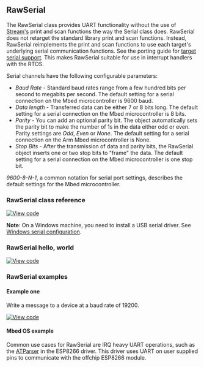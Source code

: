 ## RawSerial

The RawSerial class provides UART functionality without the use of [Stream's](https://github.com/ARMmbed/Handbook/blob/new_engine/docs/reference/api/platform/Stream.md) print and scan functions the way the Serial class does. RawSerial does not retarget the standard library print and scan functions. Instead, RawSerial reimplements the print and scan functions to use each target's underlying serial communication functions. See the porting guide for [target serial support](https://os.mbed.com/docs/v5.6/reference/contributing-target.html#serial). This makes RawSerial suitable for use in interrupt handlers with the RTOS.

Serial channels have the following configurable parameters:

  - _Baud Rate_ - Standard baud rates range from a few hundred bits per second to megabits per second. The default setting for a serial connection on the Mbed microcontroller is 9600 baud.
  - _Data length_ - Transferred data can be either 7 or 8 bits long. The default setting for a serial connection on the Mbed microcontroller is 8 bits.
  - _Parity_ - You can add an optional parity bit. The object automatically sets the parity bit to make the number of 1s in the data either odd or even. Parity settings are *Odd*, *Even* or *None*. The default setting for a serial connection on the Arm Mbed microcontroller is None.
  - _Stop Bits_ - After the transmission of data and parity bits, the RawSerial object inserts one or two stop bits to "frame" the data. The default setting for a serial connection on the Mbed microcontroller is one stop bit.

_9600-8-N-1_, a  common notation for serial port settings, describes the default settings for the Mbed microcontroller.

### RawSerial class reference

[![View code](https://www.mbed.com/embed/?type=library)](https://os.mbed.com/docs/v5.6/mbed-os-api-doxy/classmbed_1_1_raw_serial.html)

<span class="notes">**Note**: On a Windows machine, you need to install a USB serial driver. See [Windows serial configuration](/docs/v5.6/tutorials/serial-communication.html#windows-serial-driver).</span>

### RawSerial hello, world

[![View code](https://www.mbed.com/embed/?url=https://os.mbed.com/teams/mbed_example/code/RawSerial_HelloWorld/)](https://os.mbed.com/teams/mbed_example/code/RawSerial_HelloWorld/file/112a40a5991a/main.cpp)

### RawSerial examples

#### Example one

Write a message to a device at a baud rate of 19200.

[![View code](https://www.mbed.com/embed/?url=https://os.mbed.com/teams/mbed_example/code/RawSerial_ex_1/)](https://os.mbed.com/teams/mbed_example/code/RawSerial_ex_1/file/6a0d9cb21969/main.cpp)

#### Mbed OS example

Common use cases for RawSerial are IRQ heavy UART operations, such as the [ATParser](https://github.com/ARMmbed/ATParser/blob/3209400df676cbf0183a5894f648c71727602d30/BufferedSerial/BufferedSerial.cpp#L29) in the ESP8266 driver. This driver uses UART on user supplied pins to communicate with the offchip ESP8266 module.
